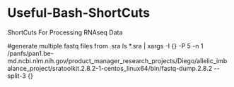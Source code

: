 # Useful-Bash-ShortCuts
ShortCuts For Processing RNAseq Data

#generate multiple fastq files from .sra
ls *.sra | xargs -I {} -P 5 -n 1 /panfs/pan1.be-md.ncbi.nlm.nih.gov/product_manager_research_projects/Diego/allelic_imbalance_project/sratoolkit.2.8.2-1-centos_linux64/bin/fastq-dump.2.8.2 --split-3 {}
